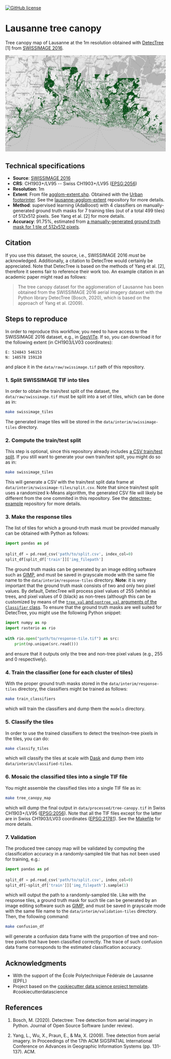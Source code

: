 [![GitHub license](https://img.shields.io/github/license/martibosch/lausanne-tree-canopy.svg)](https://github.com/martibosch/lausanne-tree-canopy/blob/master/LICENSE)

# Lausanne tree canopy

Tree canopy map of Lausanne at the 1m resolution obtained with [DetecTree](https://github.com/martibosch/detectree) [1] from [SWISSIMAGE 2016](https://shop.swisstopo.admin.ch/en/products/images/ortho_images).

![Figure](figure.png)

## Technical specifications

* **Source**: [SWISSIMAGE 2016](https://shop.swisstopo.admin.ch/en/products/images/ortho_images)
* **CRS**: CH1903+/LV95 -- Swiss CH1903+/LV95 ([EPSG:2056](https://epsg.io/2056))
* **Resolution**: 1m
* **Extent**: From file [agglom-extent.shp](https://github.com/martibosch/lausanne-tree-canopy/blob/master/data/raw/agglom-extent.shp). Obtained with the [Urban footprinter](https://github.com/martibosch/urban-footprinter). See the [lausanne-agglom-extent](https://github.com/martibosch/lausanne-agglom-extent) repository for more details.
* **Method**: supervised learning (AdaBoost) with 4 classifiers on manually-generated ground truth masks for 7 training tiles (out of a total 499 tiles) of 512x512 pixels. See Yang et al. [2] for more details.
* **Accuracy**: 91.75%, estimated from [a manually-generated ground truth mask for 1 tile of 512x512 pixels](https://github.com/martibosch/lausanne-tree-canopy/blob/master/data/interim/validation-tiles/tile_16384-2560.tif).

## Citation

If you use this dataset, the source, i.e., SWISSIMAGE 2016 *must* be acknowledged. Additionally, a citation to DetecTree would certainly be appreciated. Note that DetecTree is based on the methods of Yang et al. [2], therefore it seems fair to reference their work too. An example citation in an academic paper might read as follows:

> The tree canopy dataset for the agglomeration of Lausanne has been obtained from the SWISSIMAGE 2016 aerial imagery dataset with the Python library DetecTree (Bosch, 2020), which is based on the approach of Yang et al. (2009).

## Steps to reproduce

In order to reproduce this workflow, you need to have access to the SWISSIMAGE 2016 dataset, e.g., in [GeoVITe](https://geovite.ethz.ch). If so, you can download it for the following extent (in CH1903/LV03 coordinates):

```
E: 524843 546153
N: 148578 159128
```

and place it in the `data/raw/swissimage.tif` path of this repository.

### 1. Split SWISSIMAGE TIF into tiles

In order to obtain the train/test split of the dataset, the `data/raw/swissimage.tif` must be split into a set of tiles, which can be done as in:

```bash
make swissimage_tiles
```

The generated image tiles will be stored in the `data/interim/swissimage-tiles` directory.

### 2. Compute the train/test split

This step is optional, since this repository already includes [a CSV train/test split](https://github.com/martibosch/lausanne-tree-canopy/blob/master/data/interim/swissimage-tiles/split.csv). If you still want to generate your own train/test split, you might do so as in:

```bash
make swissimage_tiles
```

This will generate a CSV with the train/test split data frame at `data/interim/swissimage-tiles/split.csv`. Note that since train/test split uses a randomized k-Means algorithm, the generated CSV file will likely be different from the one commited in this repository. See the [detectree-example](https://github.com/martibosch/detectree-example) repository for more details.

### 3. Make the response tiles

The list of tiles for which a ground-truth mask must be provided manually can be obtained with Python as follows:

```python
import pandas as pd

split_df = pd.read_csv('path/to/split.csv', index_col=0)
split_df[split_df['train']]['img_filepath']
```

The ground truth masks can be generated by an image editing software such as [GIMP](https://www.gimp.org/), and must be saved in grayscale mode with the same file name to the `data/interim/response-tiles` directory.
**Note**: it is very important that the ground truth mask consists of two and only two pixel values. By default, DetecTree will process pixel values of 255 (white) as trees, and pixel values of 0 (black) as non-trees (although this can be customized by means of the [`tree_val` and `nontree_val` arguments of the `Classifier` class](https://detectree.readthedocs.io/en/latest/pixel_classification.html#detectree.Classifier). To ensure that the ground truth masks are well suited for DetecTree, you might use the following Python snippet:

```python
import numpy as np
import rasterio as rio

with rio.open("path/to/response-tile.tif") as src:
    print(np.unique(src.read()))
```

and ensure that it outputs only the tree and non-tree pixel values (e.g., 255 and 0 respectively).


### 4. Train the classifier (one for each cluster of tiles)

With the proper ground truth masks stored in the `data/interim/response-tiles` directory, the classifiers might be trained as follows:


```bash
make train_classifiers
```

which will train the classifiers and dump them the `models` directory.

### 5. Classify the tiles

In order to use the trained classifiers to detect the tree/non-tree pixels in the tiles, you can do:

```bash
make classify_tiles
```

which will classify the tiles at scale with [Dask](https://dask.org/) and dump them into `data/interim/classified-tiles`.

### 6. Mosaic the classified tiles into a single TIF file

You might assemble the classified tiles into a single TIF file as in:

```bash
make tree_canopy_map
```

which will dump the final output in `data/processed/tree-canopy.tif` in Swiss CH1903+/LV95 ([EPSG:2056](https://epsg.io/2056)). Note that all the TIF files except for the latter are in Swiss CH1903/LV03 coordinates ([EPSG:21781](https://epsg.io/21781)). See the [Makefile](https://github.com/martibosch/lausanne-tree-canopy/blob/master/Makefile.csv#L150-L157) for more details.

### 7. Validation

The produced tree canopy map will be validated by computing the classification accuracy in a randomly-sampled tile that has not been used for training, e.g.:

```python
import pandas as pd

split_df = pd.read_csv('path/to/split.csv', index_col=0)
split_df[~split_df['train']]['img_filepath'].sample(1)
```

which will output the path to a randomly-sampled tile. Like with the response tiles, a ground truth mask for such tile can be generated by an image editing software such as [GIMP](https://www.gimp.org/), and must be saved in grayscale mode with the same file name to the `data/interim/validation-tiles` directory. Then, the following command:

```bash
make confusion_df
```

will generate a confusion data frame with the proportion of tree and non-tree pixels that have been classified correctly. The trace of such confusion data frame corresponds to the estimated classification accuracy.

## Acknowledgments

* With the support of the École Polytechnique Fédérale de Lausanne (EPFL)
* Project based on the [cookiecutter data science project template](https://drivendata.github.io/cookiecutter-data-science). #cookiecutterdatascience

## References

1. Bosch, M. (2020). Detectree: Tree detection from aerial imagery in Python. Journal of Open Source  Software (under review).

2. Yang, L., Wu, X., Praun, E., & Ma, X. (2009). Tree detection from aerial imagery. In Proceedings of the 17th ACM SIGSPATIAL International Conference on Advances in Geographic Information Systems (pp. 131-137). ACM.
